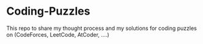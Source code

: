 # Coding-Puzzles
This repo to share my thought process and my solutions for coding puzzles on (CodeForces, LeetCode, AtCoder, ....)
